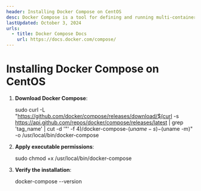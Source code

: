 ```yaml
---
header: Installing Docker Compose on CentOS
desc: Docker Compose is a tool for defining and running multi-container Docker applications using a simple YAML file.
lastUpdated: October 3, 2024
urls:
  - title: Docker Compose Docs
    url: https://docs.docker.com/compose/
---
```


# Installing Docker Compose on CentOS

1. **Download Docker Compose**:
   
   sudo curl -L "https://github.com/docker/compose/releases/download/$(curl -s https://api.github.com/repos/docker/compose/releases/latest | grep 'tag_name' | cut -d '\"' -f 4)/docker-compose-$(uname -s)-$(uname -m)" -o /usr/local/bin/docker-compose

2. **Apply executable permissions**:
   
   sudo chmod +x /usr/local/bin/docker-compose

3. **Verify the installation**:
   
   docker-compose --version
